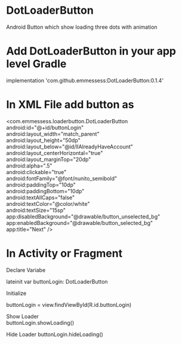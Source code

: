 # DotLoaderButton
Android Button which show loading three dots with animation

# Add DotLoaderButton in your app level Gradle

implementation 'com.github.emmessess:DotLoaderButton:0.1.4'

# In XML File add button as

 <com.emmessess.loaderbutton.DotLoaderButton<br />
            android:id="@+id/buttonLogin"<br />
            android:layout_width="match_parent"<br />
            android:layout_height="50dp"<br />
            android:layout_below="@id/llAlreadyHaveAccount"<br />
            android:layout_centerHorizontal="true"<br />
            android:layout_marginTop="20dp"<br />
            android:alpha=".5"<br />
            android:clickable="true"<br />
            android:fontFamily="@font/nunito_semibold"<br />
            android:paddingTop="10dp"<br />
            android:paddingBottom="10dp"<br />
            android:textAllCaps="false"<br />
            android:textColor="@color/white"<br />
            android:textSize="15sp"<br />
            app:disabledBackground="@drawable/button_unselected_bg"<br />
            app:enabledBackground="@drawable/button_selected_bg"<br />
            app:title="Next" /><br />
            
# In Activity or Fragment

Declare Variabe <br />

lateinit var buttonLogin: DotLoaderButton <br />

Initialize<br />

buttonLogin = view.findViewById(R.id.buttonLogin)<br />

Show Loader<br />
buttonLogin.showLoading()<br />

Hide Loader
buttonLogin.hideLoading()


